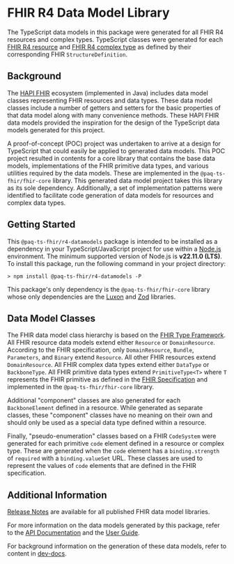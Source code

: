 # FHIR R4 Data Model Library

The TypeScript data models in this package were generated for all FHIR R4 resources and complex types.
TypeScript classes were generated for each [FHIR R4 resource](https://hl7.org/fhir/R4/resourcelist.html) and
[FHIR R4 complex type](https://hl7.org/fhir/R4/datatypes.html#complex) as defined by their corresponding
FHIR `StructureDefinition`.

## Background

The [HAPI FHIR](https://hapifhir.io/hapi-fhir/docs/model/working_with_resources.html) ecosystem (implemented in Java)
includes data model classes representing FHIR resources and data types.
These data model classes include a number of getters and setters for the basic properties of that data model along with
many convenience methods.
These HAPI FHIR data models provided the inspiration for the design of the TypeScript data models generated for this
project.

A proof-of-concept (POC) project was undertaken to arrive at a design for TypeScript that could easily be applied to
generated data models.
This POC project resulted in contents for a core library that contains the base data models, implementations of the FHIR
primitive data types, and various utilities required by the data models.
These are implemented in the `@paq-ts-fhir/fhir-core` library.
This generated data model project takes this library as its sole dependency.
Additionally, a set of implementation patterns were identified to facilitate code generation of data models for
resources and complex data types.

## Getting Started

This `@paq-ts-fhir/r4-datamodels` package is intended to be installed as a dependency in your TypeScript/JavaScript
project for use within a [Node.js](https://nodejs.org/en) environment.
The minimum supported version of Node.js is **v22.11.0 (LTS)**.
To install this package, run the following command in your project directory:

```shell
> npm install @paq-ts-fhir/r4-datamodels -P
```

This package's only dependency is the `@paq-ts-fhir/fhir-core` library whose only dependencies are the
[Luxon](https://moment.github.io/luxon/#/?id=luxon-3x) and [Zod](https://zod.dev/) libraries.

## Data Model Classes

The FHIR data model class hierarchy is based on the [FHIR Type Framework](https://hl7.org/fhir/types.html).
All FHIR resource data models extend either `Resource` or `DomainResource`.
According to the FHIR specification, only `DomainResource`, `Bundle`, `Parameters`, and `Binary` extend `Resource`.
All other FHIR resources extend `DomainResource`.
All FHIR complex data types extend either `DataType` or `BackboneType`.
All FHIR primitive data types extend `PrimitiveType<T>` where `T` represents the FHIR primitive as defined in the
[FHIR Specification](https://www.hl7.org/fhir/datatypes.html#primitive) and implemented in the `@paq-ts-fhir/fhir-core`
library.

Additional "component" classes are also generated for each `BackboneElement` defined in a resource.
While generated as separate classes, these "component" classes have no meaning on their own and should only be used
as a special data type defined within a resource.

Finally, "pseudo-enumeration" classes based on a FHIR `CodeSystem` were generated for each primitive `code` element
defined in a resource or complex type.
These are generated when the `code` element has a `binding.strength` of `required` with a `binding.valueSet` URL.
These classes are used to represent the values of `code` elements that are defined in the FHIR specification.

## Additional Information

[Release Notes](https://paqrat76.github.io/ts-fhir-datamodels/documents/Common_Documentation.Release_Notes.html)
are available for all published FHIR data model libraries.

For more information on the data models generated by this package, refer to the
[API Documentation](https://paqrat76.github.io/ts-fhir-datamodels/modules/_paq-ts-fhir_r4-datamodels.html) and the
[User Guide](https://paqrat76.github.io/ts-fhir-datamodels/documents/Common_Documentation.User_Guide.html).

For background information on the generation of these data models, refer to content
in [dev-docs](https://github.com/Paqrat76/ts-fhir-datamodels/tree/main/dev-docs).
